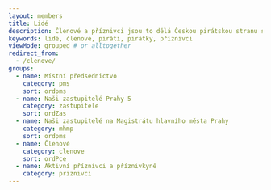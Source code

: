 ```yaml
---
layout: members
title: Lidé
description: Členové a příznivci jsou to dělá Českou pirátskou stranu silnou. Seznamte se Piráty na Praze 5.
keywords: lidé, členové, piráti, pirátky, příznivci
viewMode: grouped # or alltogether
redirect_from:
  - /clenove/
groups:
  - name: Místní předsednictvo
    category: pms
    sort: ordpms
  - name: Naši zastupitelé Prahy 5
    category: zastupitele
    sort: ordZas
  - name: Naši zastupitelé na Magistrátu hlavního města Prahy
    category: mhmp
    sort: ordpms    
  - name: Členové
    category: clenove
    sort: ordPce
  - name: Aktivní příznivci a příznivkyně
    category: priznivci
---
```

